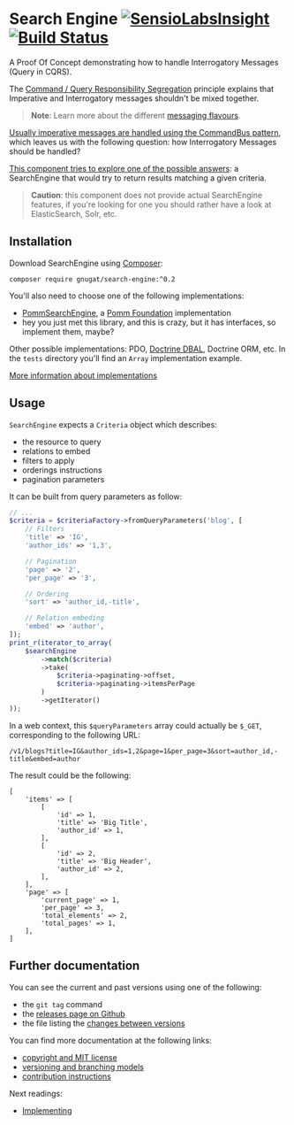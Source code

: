 # Search Engine [![SensioLabsInsight](https://insight.sensiolabs.com/projects/0bf23baf-b278-4be1-9e20-0a12472bb0ed/mini.png)](https://insight.sensiolabs.com/projects/0bf23baf-b278-4be1-9e20-0a12472bb0ed) [![Build Status](https://travis-ci.org/gnugat/search-engine.svg?branch=master)](https://travis-ci.org/gnugat/search-engine)

A Proof Of Concept demonstrating how to handle Interrogatory Messages (Query in CQRS).

The [Command / Query Responsibility Segregation](http://martinfowler.com/bliki/CQRS.html)
principle explains that Imperative and Interrogatory messages shouldn't be mixed together.

> **Note**: Learn more about the different [messaging flavours](http://verraes.net/2015/01/messaging-flavours/).

[Usually imperative messages are handled using the CommandBus pattern](https://gnugat.github.io/2016/05/11/towards-cqrs-command-bus.html),
which leaves us with the following question: how Interrogatory Messages should
be handled?

[This component tries to explore one of the possible answers](https://gnugat.github.io/2016/05/18/towards-cqrs-search-engine.html):
a SearchEngine that would try to return results matching a given criteria.

> **Caution**: this component does not provide actual SearchEngine features,
> if you're looking for one you should rather have a look at ElasticSearch, Solr, etc.

## Installation

Download SearchEngine using [Composer](https://getcomposer.org/download):

    composer require gnugat/search-engine:^0.2

You'll also need to choose one of the following implementations:

* [PommSearchEngine](https://github.com/gnugat/pomm-search-engine), a [Pomm Foundation](http://www.pomm-project.org/) implementation
* hey you just met this library, and this is crazy, but it has interfaces, so implement them, maybe?

Other possible implementations: PDO, [Doctrine DBAL](https://gnugat.github.io/2016/05/18/towards-cqrs-search-engine.html),
Doctrine ORM, etc. In the `tests` directory you'll find an `Array` implementation example.

[More information about implementations](doc/01-implementing.md)

## Usage

`SearchEngine` expects a `Criteria` object which describes:

* the resource to query
* relations to embed
* filters to apply
* orderings instructions
* pagination parameters

It can be built from query parameters as follow:

```php
// ...
$criteria = $criteriaFactory->fromQueryParameters('blog', [
    // Filters
    'title' => 'IG',
    'author_ids' => '1,3',

    // Pagination
    'page' => '2',
    'per_page' => '3',

    // Ordering
    'sort' => 'author_id,-title',

    // Relation embeding
    'embed' => 'author',
]);
print_r(iterator_to_array(
    $searchEngine
        ->match($criteria)
        ->take(
            $criteria->paginating->offset,
            $criteria->paginating->itemsPerPage
        )
        ->getIterator()
));
```

In a web context, this `$queryParameters` array could actually be `$_GET`, corresponding to the following URL:

    /v1/blogs?title=IG&author_ids=1,2&page=1&per_page=3&sort=author_id,-title&embed=author

The result could be the following:

```
[
    'items' => [
        [
            'id' => 1,
            'title' => 'Big Title',
            'author_id' => 1,
        ],
        [
            'id' => 2,
            'title' => 'Big Header',
            'author_id' => 2,
        ],
    ],
    'page' => [
        'current_page' => 1,
        'per_page' => 3,
        'total_elements' => 2,
        'total_pages' => 1,
    ],
]
```

## Further documentation

You can see the current and past versions using one of the following:

* the `git tag` command
* the [releases page on Github](https://github.com/gnugat/search-engine/releases)
* the file listing the [changes between versions](CHANGELOG.md)

You can find more documentation at the following links:

* [copyright and MIT license](LICENSE)
* [versioning and branching models](VERSIONING.md)
* [contribution instructions](CONTRIBUTING.md)

Next readings:

* [Implementing](doc/01-implementing.md)
